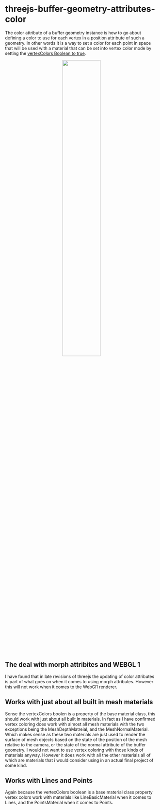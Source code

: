 # threejs-buffer-geometry-attributes-color

The color attribute of a buffer geometry instance is how to go about defining a color to use for each vertex in a position attribute of such a geometry. In other words it is a way to set a color for each point in space that will be used with a material that can be set into vertex color mode by setting the [vertexColors Boolean to true](https://threejs.org/docs/#api/en/materials/Material.vertexColors). 

<div align="center">
      <a href="https://www.youtube.com/watch?v=nsjFS2VRjpM">
         <img src="https://img.youtube.com/vi/nsjFS2VRjpM/0.jpg" style="width:50%;">
      </a>
</div>

## The deal with morph attribites and WEBGL 1

I have found that in late revisions of threejs the updating of color attributes is part of what goes on when it comes to using morph attributes. However this will not work when it comes to the WebGl1 renderer.

## Works with just about all built in mesh materials

Sense the vertexColors boolen is a property of the base material class, this should work with just about all built in materials. In fact as I have confirmed vertex coloring does work with almost all mesh materials with the two exceptions being the MeshDepthMatreial, and the MeshNormalMaterial. Which makes sense as these two materials are just used to render the surface of mesh objects based on the state of the position of the mesh relative to the camera, or the state of the normal attribute of the buffer geometry. I would not want to use vertex coloring with those kinds of materials anyway. However it does work with all the other materials all of which are materials that i would consider using in an actual final project of some kind.

## Works with Lines and Points

Again because the vertexColors boolean is a base material class property vertex colors work with materials like LineBasicMaterial when it comes to Lines, and the PointsMaterial when it comes to Points.


